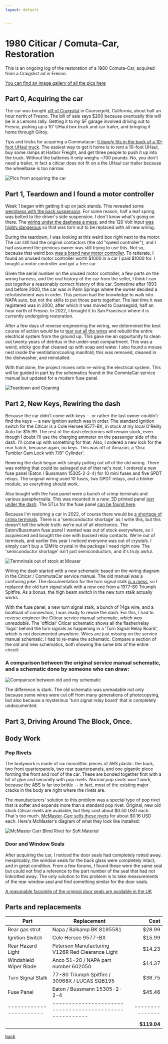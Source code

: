 ```yaml
---
layout: default


---
```


# 1980 Citicar / Comuta-Car, Restoration

This is an ongoing log of the restoration of a 1980 Comuta-Car, acquired from a Craigslist ad in Fresno.

<a href="https://bbenchoff.github.io/pages/CarPics.html">You can find an image gallery of all the pics here</a>

## Part 0, Acquiring the car

The car was bought [off of Craigslist](/images/Car/Craigslist/Screencap.PNG) in Coarsegold, California, about half an hour north of Fresno. The bill of sale says $200 because eventually this will be in a Lemons rally. Getting it to my SF garage involved driving out to Fresno, picking up a 10' UHaul box truck and car trailer, and bringing it home through Gilroy. 

Tips and tricks for acquiring a Commutacar: [It *barely* fits in the back of a 10-foot UHaul truck](https://bbenchoff.github.io/images/Car/Acquiring/2.jpg). The easiest way to get it home is to rent a 10-foot UHaul, buy some ramps at Harbor Freight, and get three people to push it up into the truck. Without the batteries it only weighs ~700 pounds. No, you don't need a trailer, in fact a citicar does not fit on a the UHaul car trailer because the wheelbase is too narrow.

![Pics from acquiring the car](/images/Car/AcquiringCar.png)

## Part 1, Teardown and I found a motor controller

Week 1 began with getting it up on jack stands. This revealed some [weirdness with the back suspension](https://bbenchoff.github.io/images/Car/Week1/1.png). For some reason, half a leaf spring was bolted to the driver's side suspension. I don't know what's going on there. The [wiring under the dashwas a mess](https://bbenchoff.github.io/images/Car/Week1/5.png), and the 120 Volt input [was highly dangerous](https://twitter.com/BBenchoff/status/1484325182399340554) so that was torn out to be replaced with all new wiring.

During the teardown, I was looking at this weird box right next to the motor. The car still had the original contactors (the old "speed controller"), and I had assumed the previous owner was still trying to use this. Not so, because that weird box [was a brand new motor controller](/images/Car/Week1/7.png). To reiterate, I found an unused motor controller worth $1000 in a car I paid $1000 for. I bought a motor controller and got a free car.

Given the serial number on the unused motor controller, a few parts on the wiring harness, and the oral history of the car from the seller, I think I can put together a reasonably correct history of this car. Sometime after 1993 and before 2000, the car was in Palm Springs where the owner decided a refurbishment was in order. This person had the knowledge to walk into NAPA auto, but not the skills to put those parts together. The last time it was registered was in 2000, after which it was moved to Coarsegold, half an hour north of Fresno. In 2022, I brought it to San Francisco where it is currently undergoing restoration.

After a few days of reverse-engineering the wiring, we determined the best course of action would be to [tear out all the wires](/images/Car/Part1/8.png) and rebuild the entire electrical system from the ground up. This gave me an oppurtunity to clean out twenty years of detritus in the under-seat compartment. This was a weird, sticky goo that cleaned up with soap and water. I also found a mouse nest inside the ventilation/cooling manifold; this was removed, cleaned in the dishwasher, and reinstalled.

With that done, the project moves onto re-wiring the electrical system. This will be guided in part by the schematics found in the CommtaCar service manual but updated for a modern fuse panel.

![Teardown and Cleaning](/images/Car/Part1/4.png)

## Part 2, New Keys, Rewiring the dash

Because the car didn't come with keys -- or rather the last owner couldn't find the keys -- a new ignition switch was in order. The standard ignition switch for the Citicar is a Cole Hersee 9577-BX, in stock at my local O'Reilly Auto for $15.99. The rest of the dash electronics will remain stock, even though I doubt I'll use the charging ammeter on the passenger side of the dash. I'll come up with something for that. Also, I ordered a new lock for the rear hatch, because again, no keys. This was off of Amazon, a 'Disc Tumbler Cam Lock with 7/8" Cylinder'.

Rewiring the dash began with simply pulling out _all_ of the old wiring. There was nothing that could be salvaged out of that rat's nest. I ordered a new fuse panel (Eaton / Bussmann 15305-2-2-4) for 10 mini fuses and five SPDT relays. The original wiring used 10 fuses, two DPDT relays, and a blinker module, so everything should work.

Also bought with the fuse panel were a bunch of crimp terminals and various paraphernalia. This was mounted in a new, 3D printed panel [just under the dash](/images/Car/Part2/fusepanel.png). The STLs for the fuse panel [can be found here](https://github.com/bbenchoff/Citicar/tree/main/Fuse%20Panel). 

Because I'm restoring a car in 2022, of course there would be [a shortage of crimp terminals](https://twitter.com/BBenchoff/status/1485104634549071872). There is a 'semiconductor shortage' as I write this, but this doesn't tell the whole truth: we're out of all electronics. The Eaton/Bussmann fuse panel I wanted was out of stock everywhere, so I acquiesced and bought the one with bussed relay contacts. We're out of terminals, and earlier this year I noticed everyone was out of _crystals_. I simply can't buy a 12MHz crystal in the package I need right now. The 'semiconductor shortage' isn't just semiconductors, and it's truly awful.

![Termninals out of stock at Mouser](/images/Car/Part2/Terminals.png)

Wiring the dash started with a new schematic based on the wiring diagram in the Citicar / CommutaCar service manual. The old manual was a confusing joke. The documentation for the turn signal stalk [is a mess](/images/Car/Part2/OldSch.PNG), so I replaced the old turn signal stalk with a new one from a 1977-80 Triumph Spitfire. As a bonus, the high beam switch in the new turn stalk actually works.

With the fuse panel, a new turn signal stalk, a bunch of 14ga wire, and a boatload of connectors, I was ready to rewire the dash. For this, I had to reverse engineer the Citicar service manual schematic, _which was unreadable_. The 'official' Citicar schematic shows all the flasher/relay 'logic' behind the turn signals as happening in a 'Turn Signal Relay Board', which is not documented anywhere. Wires are just _missing_ on the service manual schematic. I had to re-make the schematic. Compare a section of the old and new schematics, both showing the same bits of the entire circuit:

### A comparison between the original service manual schematic, and a schematic done by someone who can draw:

![Compairson between old and my schematic](/images/Car/Part2/SchComp.png)

The difference is stark. The old schematic was unreadable not only because some wires were cut off from many generations of photocopying, but also because a mysterious 'turn signal relay board' that is completely undocumented.



## Part 3, Driving Around The Block, Once.

## Body Work

### Pop Rivets

The bodywork is made of six monolithic pieces of ABS plastic: the back, two front quarterpanels, two rear quarterpanels, and one gigantic piece forming the front and roof of the car. These are bonded together first with a bit of glue and secondly with pop rivets. _Normal pop rivets won't work_, because the ABS is far too brittle -- in fact, most of the existing major cracks in the body are right where the rivets are.

The manufacturers' solution to this problem was a special type of pop rivet that is softer and expands more than a standard pop rivet. Original, new old stock Citicar rivets are available, but they cost about $0.50 USD each. That's too much. [McMaster-Carr sells these rivets](https://www.mcmaster.com/pop-rivets/blind-rivets-for-soft-materials-6/) for about $0.16 USD each. Here's McMaster's diagram of what they look like installed:

![McMaster Carr Blind Rivet for Soft Material](/images/Car/Rivet.png)

### Door and Window Seals

After acquiring the car, I noticed the door seals had completely rotted away. Inexplicably, the window seals for the back glass were completely intact, and in great condition. From a few forums, I found these were the same seal but could not find a reference to the part number of the seal that had not linkrotted away. The only solution to this problem is to take measurements of the rear window seal and find something similar for the door seals.

[A reasonable facsimile of the original door seals are available in the UK](https://www.sealsdirect.co.uk/shopping.asp?intDepartmentId=68#126)

## Parts and replacements

|Part			|Replacement						|Cost		|
|-----------------------|-------------------------------------------------------|--------------:|
|Rear gas strut 	|Napa / Balkamp BK 8195581				|$28.99		|
|Ignition Switch	|Cole Hersee 9577-BX					|$15.99		|
|Rear Hazard Light	|Peterson Manufacturing V126R Red Clearance Light	|$14.23		|
|Windshield Wiper Blade	|Anco 51-20 / NAPA part number 602050			|$14.37		|
|Turn Signal Stalk	|77-80 Triumph Spitfire / 30968X / LUCAS SQB195		|$36.75		|
|Fuse Panel		|Eaton / Bussmann 15305-2-2-4				|$45.46
|-----------------------|-------------------------------------------------------|---------------|
|			|							|**$119.04**	|


[back](../)
